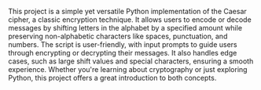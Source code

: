 This project is a simple yet versatile Python implementation of the Caesar cipher, a classic encryption technique. It allows users to encode or decode messages by shifting letters in the alphabet by a specified amount while preserving non-alphabetic characters like spaces, punctuation, and numbers. The script is user-friendly, with input prompts to guide users through encrypting or decrypting their messages. It also handles edge cases, such as large shift values and special characters, ensuring a smooth experience. Whether you're learning about cryptography or just exploring Python, this project offers a great introduction to both concepts.

